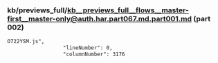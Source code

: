 ### kb/previews_full/kb__previews_full__flows__master-first__master-only@auth.har.part067.md.part001.md (part 002)

```md
O722YSM.js",
                  "lineNumber": 0,
                  "columnNumber": 3176
     
```

```
